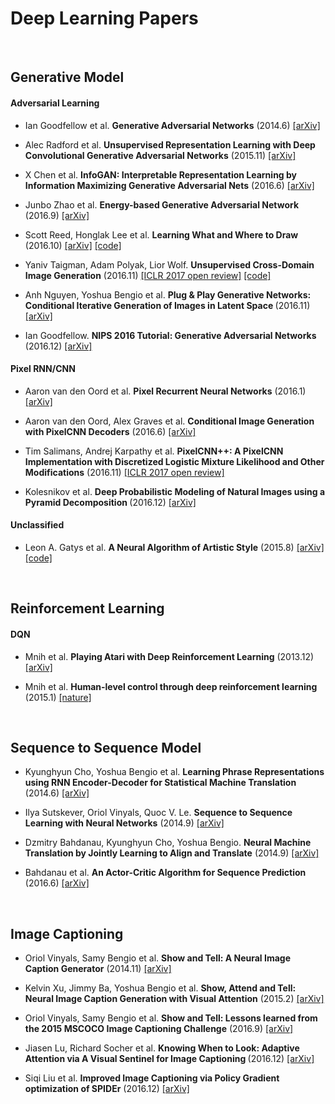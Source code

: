 # Deep Learning Papers



<br>

## Generative Model 

#### Adversarial Learning

* Ian Goodfellow et al. <b>Generative Adversarial Networks</b> (2014.6) [[arXiv]](https://arxiv.org/abs/1406.2661)

* Alec Radford et al. <b>Unsupervised Representation Learning with Deep Convolutional Generative Adversarial Networks</b> (2015.11)  [[arXiv]](https://arxiv.org/abs/1511.06434)

* X Chen et al. <b>InfoGAN: Interpretable Representation Learning by Information Maximizing Generative Adversarial Nets</b> (2016.6) [[arXiv]](https://arxiv.org/abs/1606.03657)

* Junbo Zhao et al. <b>Energy-based Generative Adversarial Network</b> (2016.9) [[arXiv]](https://arxiv.org/abs/1609.03126)

* Scott Reed, Honglak Lee et al. <b>Learning What and Where to Draw</b> (2016.10) [[arXiv]](https://arxiv.org/abs/1610.02454) [[code]](https://github.com/reedscot/nips2016)

* Yaniv Taigman, Adam Polyak, Lior Wolf. <b>Unsupervised Cross-Domain Image Generation</b> (2016.11) [[ICLR 2017 open review]](http://104.155.136.4:3000/forum?id=Sk2Im59ex) [[code]](https://github.com/yunjey/dtn-tensorflow)

* Anh Nguyen, Yoshua Bengio et al. <b> Plug & Play Generative Networks: Conditional Iterative Generation of Images in Latent Space </b> (2016.11) [[arXiv]](https://arxiv.org/abs/1612.00005)

* Ian Goodfellow. <b>NIPS 2016 Tutorial: Generative Adversarial Networks</b> (2016.12) [[arXiv]](https://arxiv.org/abs/1701.00160)

#### Pixel RNN/CNN

* Aaron van den Oord et al. <b>Pixel Recurrent Neural Networks</b> (2016.1) [[arXiv]](https://arxiv.org/pdf/1601.06759v3.pdf)

* Aaron van den Oord, Alex Graves et al. <b>Conditional Image Generation with PixelCNN Decoders</b> (2016.6) [[arXiv]](https://arxiv.org/abs/1606.05328)

* Tim Salimans, Andrej Karpathy et al. <b>PixelCNN++: A PixelCNN Implementation with Discretized Logistic Mixture Likelihood and Other Modifications</b> (2016.11) [[ICLR 2017 open review]](https://openreview.net/forum?id=BJrFC6ceg)

* Kolesnikov et al. <b> Deep Probabilistic Modeling of Natural Images using a Pyramid Decomposition </b> (2016.12) [[arXiv]](https://arxiv.org/abs/1612.08185)


#### Unclassified

* Leon A. Gatys et al. <b>A Neural Algorithm of Artistic Style</b> (2015.8) [[arXiv]](https://arxiv.org/abs/1508.06576) [[code]](https://github.com/anishathalye/neural-style)

<br>

## Reinforcement Learning

#### DQN 

* Mnih et al. <b>Playing Atari with Deep Reinforcement Learning</b> (2013.12) [[arXiv]](https://arxiv.org/abs/1312.5602)

* Mnih et al. <b>Human-level control through deep reinforcement learning</b> (2015.1) [[nature]](http://www.nature.com/nature/journal/v518/n7540/full/nature14236.html)

<br>

## Sequence to Sequence Model

* Kyunghyun Cho, Yoshua Bengio et al. <b>Learning Phrase Representations using RNN Encoder-Decoder for Statistical Machine Translation</b> (2014.6) [[arXiv]](https://arxiv.org/abs/1406.1078)

* Ilya Sutskever, Oriol Vinyals, Quoc V. Le. <b>Sequence to Sequence Learning with Neural Networks</b> (2014.9) [[arXiv]](https://arxiv.org/abs/1409.3215)

* Dzmitry Bahdanau, Kyunghyun Cho, Yoshua Bengio. <b>Neural Machine Translation by Jointly Learning to Align and Translate</b> (2014.9) [[arXiv]](https://arxiv.org/abs/1409.0473)

* Bahdanau et al. <b>An Actor-Critic Algorithm for Sequence Prediction</b> (2016.6) [[arXiv]](https://arxiv.org/abs/1607.07086)

<br>

## Image Captioning

* Oriol Vinyals, Samy Bengio et al. <b>Show and Tell: A Neural Image Caption Generator</b> (2014.11) [[arXiv]](https://arxiv.org/abs/1411.4555)

* Kelvin Xu, Jimmy Ba, Yoshua Bengio et al. <b>Show, Attend and Tell: Neural Image Caption Generation with Visual Attention</b> (2015.2) [[arXiv]](https://arxiv.org/abs/1502.03044)

* Oriol Vinyals, Samy Bengio et al. <b>Show and Tell: Lessons learned from the 2015 MSCOCO Image Captioning Challenge</b> (2016.9) [[arXiv]](https://arxiv.org/abs/1609.06647)

* Jiasen Lu, Richard Socher et al. <b> Knowing When to Look: Adaptive Attention via A Visual Sentinel for Image Captioning </b> (2016.12) [[arXiv]](https://arxiv.org/abs/1612.01887)

* Siqi Liu et al. <b>Improved Image Captioning via Policy Gradient optimization of SPIDEr</b> (2016.12) [[arXiv]](https://arxiv.org/abs/1612.00370)




